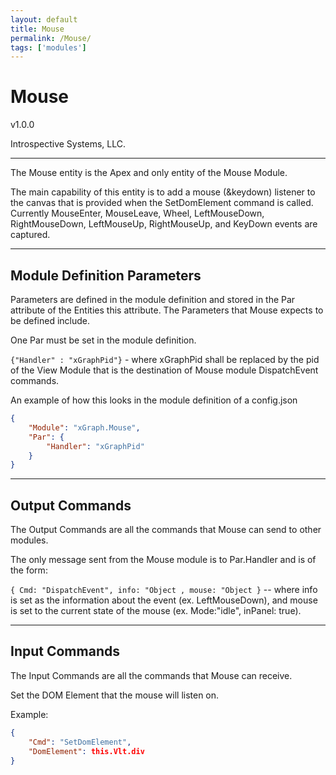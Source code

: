 ```yaml
---
layout: default
title: Mouse
permalink: /Mouse/
tags: ['modules']
---
```


# Mouse 

v1.0.0

Introspective Systems, LLC.


---

The Mouse entity is the Apex and only entity of the Mouse Module.

The main capability of this entity is to add a mouse (&keydown) listener to the canvas that is provided when 
the SetDomElement command is called. Currently MouseEnter, MouseLeave, Wheel, LeftMouseDown, RightMouseDown, 
LeftMouseUp, RightMouseUp, and KeyDown events are captured.

---

## Module Definition Parameters

Parameters are defined in the module definition and stored in the Par attribute 
of the Entities this attribute.
The Parameters that Mouse expects to be defined include.

One Par must be set in the module definition. 

`{"Handler" : "xGraphPid"}`  - where xGraphPid shall be replaced by the pid of the View Module that is the 
destination of Mouse module DispatchEvent commands.

An example of how this looks in the module definition of a config.json
``` json
{
	"Module": "xGraph.Mouse",
	"Par": {
		"Handler": "xGraphPid"
	}
}
```

---

## Output Commands

The Output Commands are all the commands that Mouse can send to
other modules.

The only message sent from the Mouse module is to Par.Handler and is of the form:

`{ Cmd: "DispatchEvent", info: "Object , mouse: "Object }` -- where info is set as the information about the 
event (ex. LeftMouseDown), and mouse is set to the current state of the mouse (ex. Mode:"idle", inPanel: 
true). 

---

## Input Commands
The Input Commands are all the commands that Mouse can
receive.

Set the DOM Element that the mouse will listen on.

Example: 

```json
{
	"Cmd": "SetDomElement",
	"DomElement": this.Vlt.div
}
```

